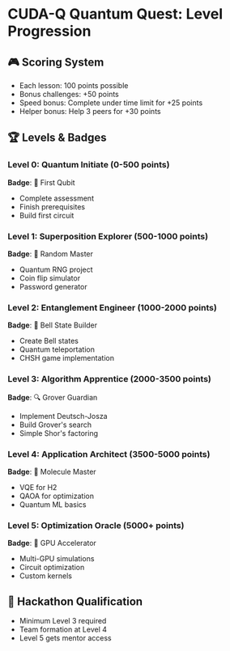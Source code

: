 # CUDA-Q Quantum Quest: Level Progression

## 🎮 Scoring System
- Each lesson: 100 points possible
- Bonus challenges: +50 points
- Speed bonus: Complete under time limit for +25 points
- Helper bonus: Help 3 peers for +30 points

## 🏆 Levels & Badges

### Level 0: Quantum Initiate (0-500 points)
**Badge**: 🌱 First Qubit
- Complete assessment
- Finish prerequisites
- Build first circuit

### Level 1: Superposition Explorer (500-1000 points)
**Badge**: 🎲 Random Master
- Quantum RNG project
- Coin flip simulator
- Password generator

### Level 2: Entanglement Engineer (1000-2000 points)
**Badge**: 🔗 Bell State Builder
- Create Bell states
- Quantum teleportation
- CHSH game implementation

### Level 3: Algorithm Apprentice (2000-3500 points)
**Badge**: 🔍 Grover Guardian
- Implement Deutsch-Josza
- Build Grover's search
- Simple Shor's factoring

### Level 4: Application Architect (3500-5000 points)
**Badge**: 💊 Molecule Master
- VQE for H2
- QAOA for optimization
- Quantum ML basics

### Level 5: Optimization Oracle (5000+ points)
**Badge**: 🚀 GPU Accelerator
- Multi-GPU simulations
- Circuit optimization
- Custom kernels

## 🎯 Hackathon Qualification
- Minimum Level 3 required
- Team formation at Level 4
- Level 5 gets mentor access